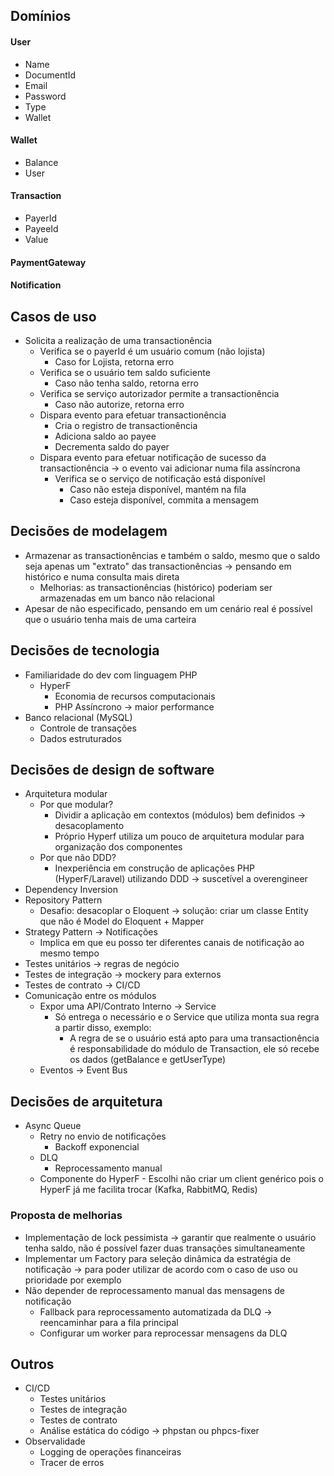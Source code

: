 ## Domínios
#### User
- Name
- DocumentId
- Email
- Password
- Type
- Wallet

#### Wallet
- Balance
- User

#### Transaction
- PayerId
- PayeeId
- Value

#### PaymentGateway


#### Notification


## Casos de uso
- Solicita a realização de uma transactionência
  - Verifica se o payerId é um usuário comum (não lojista)
    - Caso for Lojista, retorna erro
  - Verifica se o usuário tem saldo suficiente
    - Caso não tenha saldo, retorna erro
  - Verifica se serviço autorizador permite a transactionência
    - Caso não autorize, retorna erro
  - Dispara evento para efetuar transactionência
    - Cria o registro de transactionência
    - Adiciona saldo ao payee
    - Decrementa saldo do payer
  - Dispara evento para efetuar notificação de sucesso da transactionência -> o evento vai adicionar numa fila assíncrona
    - Verifica se o serviço de notificação está disponível
      - Caso não esteja disponível, mantém na fila
      - Caso esteja disponível, commita a mensagem

## Decisões de modelagem
- Armazenar as transactionências e também o saldo, mesmo que o saldo seja apenas um "extrato" das transactionências -> pensando em histórico e numa consulta mais direta
  - Melhorias: as transactionências (histórico) poderiam ser armazenadas em um banco não relacional
- Apesar de não especificado, pensando em um cenário real é possível que o usuário tenha mais de uma carteira

## Decisões de tecnologia
- Familiaridade do dev com linguagem PHP
  - HyperF
    - Economia de recursos computacionais
    - PHP Assíncrono -> maior performance
- Banco relacional (MySQL)
  - Controle de transações
  - Dados estruturados

## Decisões de design de software
- Arquitetura modular
  - Por que modular?
    - Dividir a aplicação em contextos (módulos) bem definidos -> desacoplamento
    - Próprio Hyperf utiliza um pouco de arquitetura modular para organização dos componentes
  - Por que não DDD?
    - Inexperiência em construção de aplicações PHP (HyperF/Laravel) utilizando DDD -> suscetível a overengineer
- Dependency Inversion
- Repository Pattern
  - Desafio: desacoplar o Eloquent -> solução: criar um classe Entity que não é Model do Eloquent + Mapper
- Strategy Pattern -> Notificações
  - Implica em que eu posso ter diferentes canais de notificação ao mesmo tempo
- Testes unitários -> regras de negócio
- Testes de integração -> mockery para externos
- Testes de contrato -> CI/CD
- Comunicação entre os módulos
  - Expor uma API/Contrato Interno -> Service
    - Só entrega o necessário e o Service que utiliza monta sua regra a partir disso, exemplo:
      - A regra de se o usuário está apto para uma transactionência é responsabilidade do módulo de Transaction, ele só recebe os dados (getBalance e getUserType)
  - Eventos -> Event Bus

## Decisões de arquitetura
- Async Queue
  - Retry no envio de notificações
    - Backoff exponencial
  - DLQ
    - Reprocessamento manual
  - Componente do HyperF - Escolhi não criar um client genérico pois o HyperF já me facilita trocar (Kafka, RabbitMQ, Redis)

### Proposta de melhorias
- Implementação de lock pessimista -> garantir que realmente o usuário tenha saldo, não é possível fazer duas transações simultaneamente
- Implementar um Factory para seleção dinâmica da estratégia de notificação -> para poder utilizar de acordo com o caso de uso ou prioridade por exemplo
- Não depender de reprocessamento manual das mensagens de notificação
  - Fallback para reprocessamento automatizada da DLQ -> reencaminhar para a fila principal
  - Configurar um worker para reprocessar mensagens da DLQ

## Outros
- CI/CD
  - Testes unitários
  - Testes de integração
  - Testes de contrato
  - Análise estática do código -> phpstan ou phpcs-fixer
- Observalidade
  - Logging de operações financeiras
  - Tracer de erros